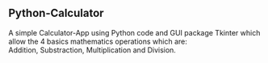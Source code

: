 
## Python-Calculator

A simple Calculator-App using Python code and GUI package Tkinter which allow the 4 basics mathematics operations which are: <br> Addition, Substraction, Multiplication and Division.
